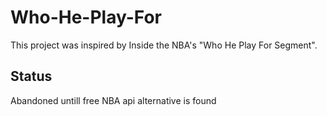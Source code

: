# Who-He-Play-For

This project was inspired by Inside the NBA's "Who He Play For Segment".

## Status
Abandoned untill free NBA api alternative is found
